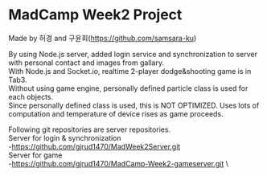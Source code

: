 # MadCamp Week2 Project

Made by 허경 and 구윤회(https://github.com/samsara-ku)

By using Node.js server, added login service and synchronization to server with personal contact and images from gallary. \
With Node.js and Socket.io, realtime 2-player dodge&shooting game is in Tab3. \
Without using game engine, personally defined particle class is used for each objects. \
Since personally defined class is used, this is NOT OPTIMIZED. Uses lots of computation and temperature of device rises as game proceeds.

Following git repositories are server repositories. \
Server for login & synchronization \
  -https://github.com/gjrud1470/MadWeek2Server.git \
Server for game \
  -https://github.com/gjrud1470/MadCamp-Week2-gameserver.git \

